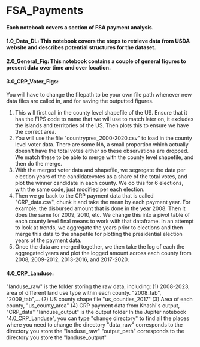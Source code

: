 # FSA_Payments
#### Each notebook covers a section of FSA payment analysis. 
#### 1.0_Data_DL: This notebook covers the steps to retrieve data from USDA website and describes potential structures for the dataset. 
#### 2.0_General_Fig: This notebook contains a couple of general figures to present data over time and over location. 
#### 3.0_CRP_Voter_Figs: 
You will have to change the filepath to be your own file path whenever new data files are called in, and for saving the outputted figures. 
1. This will first call in the county level shapefile of the US. Ensure that it has the FIPS code to name that we will use to match later on, it excludes the islands and territories of the US. Then plots this to ensure we have the correct area. 
2. You will use the file "countrypres_2000-2020.csv" to load in the county level voter data. There are some NA, a small proportion which actually doesn't have the total votes either so these observations are dropped. We match these to be able to merge with the county level shapefile, and then do the merge. 
3. With the merged voter data and shapefile, we segregate the data per election years of the candidatevotes as a share of the total votes, and plot the winner candidate in each county. We do this for 6 elections, with the same code, just modified per each election. 
4. Then we go back to the CRP payment data that is called "CRP_data.csv", chunk it and take the mean by each payment year. For example, the disbursed amount that is done in the year 2008. Then it does the same for 2009, 2010, etc. We change this into a pivot table of each county level final means to work with that dataframe. In an attempt to look at trends, we aggregate the years prior to elections and then merge this data to the shapefile for plotting the presidential election years of the payment data. 
5. Once the data are merged together, we then take the log of each the aggregated years and plot the logged amount across each county from 2008, 2009-2012, 2013-2016, and 2017-2020.
#### 4.0_CRP_Landuse:
"landuse_raw" is the folder storing the raw data, including:
	(1) 2008-2023, area of different land use type within each county. "2008_tab", "2009_tab",...
	(2) US county shape file "us_counties_2017"
	(3) Area of each county, "us_county_area"
	(4) CRP payment data from Khashi's output, "CRP_data"
"landuse_output" is the output folder
In the Jupiter notebook "4.0_CRP_Landuse", you can type "change directory" to find all the places where you need to change the directory
"data_raw" corresponds to the directory you store the "landuse_raw"
"output_path" corresponds to the directory you store the "landuse_output"
